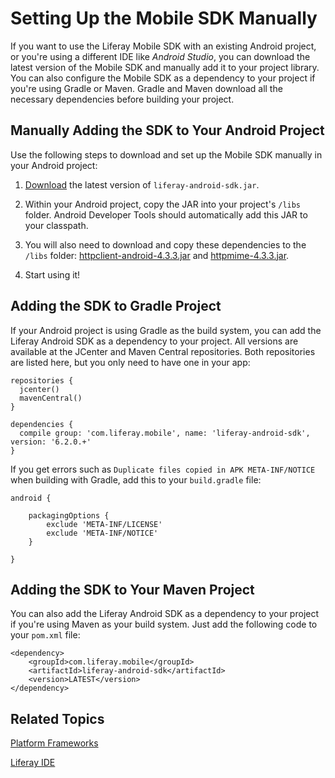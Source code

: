 # Setting Up the Mobile SDK Manually [](id=setting-up-the-mobile-sdk-manually)

If you want to use the Liferay Mobile SDK with an existing Android project, or 
you're using a different IDE like *Android Studio*, you can download the latest 
version of the Mobile SDK and manually add it to your project library. You can 
also configure the Mobile SDK as a dependency to your project if you're using 
Gradle or Maven. Gradle and Maven download all the necessary dependencies 
before building your project. 

## Manually Adding the SDK to Your Android Project

Use the following steps to download and set up the Mobile SDK manually in your 
Android project:

1. [Download](https://github.com/liferay/liferay-mobile-sdk/releases/) the
latest version of `liferay-android-sdk.jar`.

2. Within your Android project, copy the JAR into your project's `/libs` folder.
Android Developer Tools should automatically add this JAR to your classpath.

3. You will also need to download and copy these dependencies to the `/libs`
folder: [httpclient-android-4.3.3.jar](http://search.maven.org/remotecontent?filepath=org/apache/httpcomponents/httpclient-android/4.3.3/httpclient-android-4.3.3.jar)
and [httpmime-4.3.3.jar](http://search.maven.org/remotecontent?filepath=org/apache/httpcomponents/httpmime/4.3.3/httpmime-4.3.3.jar).

4. Start using it!

## Adding the SDK to Gradle Project 

If your Android project is using Gradle as the build system, you can add the 
Liferay Android SDK as a dependency to your project. All versions are available 
at the JCenter and Maven Central repositories. Both repositories are listed 
here, but you only need to have one in your app:

    repositories {
      jcenter()
      mavenCentral()
    }

    dependencies {
      compile group: 'com.liferay.mobile', name: 'liferay-android-sdk', version: '6.2.0.+'
    }

If you get errors such as `Duplicate files copied in APK META-INF/NOTICE`
when building with Gradle, add this to your `build.gradle` file:
    
    android {

        packagingOptions {
            exclude 'META-INF/LICENSE'
            exclude 'META-INF/NOTICE'
        }

    }

    
## Adding the SDK to Your Maven Project

You can also add the Liferay Android SDK as a dependency to your project if 
you're using Maven as your build system. Just add the following code to your 
`pom.xml` file:

    <dependency>
        <groupId>com.liferay.mobile</groupId>
        <artifactId>liferay-android-sdk</artifactId>
        <version>LATEST</version>
    </dependency>
	
## Related Topics

<!-- Drop suffix from these links once the site no longer requires them -->

[Platform Frameworks](/develop/tutorials/-/knowledge_base/platform-frameworks)

[Liferay IDE](/develop/tutorials/-/knowledge_base/liferay-ide)
